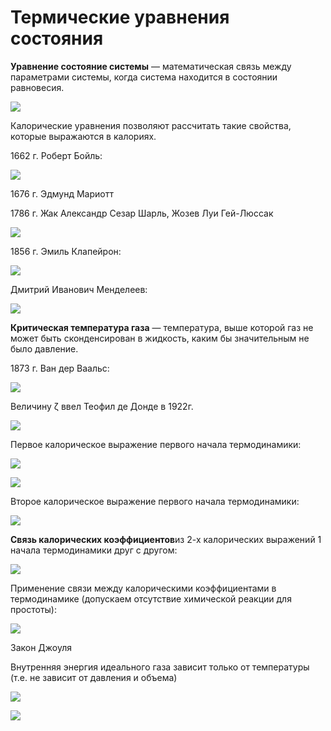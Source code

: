 # Термические уравнения состояния

**Уравнение состояние системы** — математическая связь между параметрами системы, когда система находится в состоянии равновесия.

![](../images/fh/termicheskie-uravneniya-sostoyaniya/termicheskie-uravneniya-sostoyaniya_clip_image001.png)

Калорические уравнения позволяют рассчитать такие свойства, которые выражаются в калориях.

1662 г. Роберт Бойль:

![](../images/fh/termicheskie-uravneniya-sostoyaniya/termicheskie-uravneniya-sostoyaniya_clip_image001_0000.png)

1676 г. Эдмунд Мариотт

1786 г. Жак Александр Сезар Шарль, Жозев Луи Гей-Люссак

![](../images/fh/termicheskie-uravneniya-sostoyaniya/termicheskie-uravneniya-sostoyaniya_clip_image001_0001.png)

1856 г. Эмиль Клапейрон:

![](../images/fh/termicheskie-uravneniya-sostoyaniya/termicheskie-uravneniya-sostoyaniya_clip_image001_0002.png)

Дмитрий Иванович Менделеев:

![](../images/fh/termicheskie-uravneniya-sostoyaniya/termicheskie-uravneniya-sostoyaniya_clip_image001_0003.png)

**Критическая температура газа** — температура, выше которой газ не может быть сконденсирован в жидкость, каким бы значительным не было давление.

1873 г. Ван дер Ваальс:

![](../images/fh/termicheskie-uravneniya-sostoyaniya/termicheskie-uravneniya-sostoyaniya_clip_image001_0004.png)

Величину ζ ввел Теофил де Донде в 1922г.

![](../images/fh/termicheskie-uravneniya-sostoyaniya/termicheskie-uravneniya-sostoyaniya_clip_image001_0006.png)

Первое калорическое выражение первого начала термодинамики:

![](../images/fh/termicheskie-uravneniya-sostoyaniya/termicheskie-uravneniya-sostoyaniya_clip_image001_0005.png)

![](../images/fh/termicheskie-uravneniya-sostoyaniya/termicheskie-uravneniya-sostoyaniya_clip_image001_0012.png)

Второе калорическое выражение первого начала термодинамики:

![](../images/fh/termicheskie-uravneniya-sostoyaniya/termicheskie-uravneniya-sostoyaniya_clip_image001_0008.png)

**Связь калорических коэффициентов**из 2-х калорических выражений 1 начала термодинамики друг с другом:

![](../images/fh/termicheskie-uravneniya-sostoyaniya/termicheskie-uravneniya-sostoyaniya_clip_image001_0015.png)

Применение связи между калорическими коэффициентами в термодинамике \(допускаем отсутствие химической реакции для простоты\):

![](../images/fh/termicheskie-uravneniya-sostoyaniya/termicheskie-uravneniya-sostoyaniya_clip_image001_0019.png)

Закон Джоуля

Внутренняя энергия идеального газа зависит только от температуры \(т.е. не зависит от давления и объема\)

![](../images/fh/termicheskie-uravneniya-sostoyaniya/termicheskie-uravneniya-sostoyaniya_clip_image001_0020.png)

![](../images/fh/termicheskie-uravneniya-sostoyaniya/termicheskie-uravneniya-sostoyaniya_clip_image001_0021.png)

